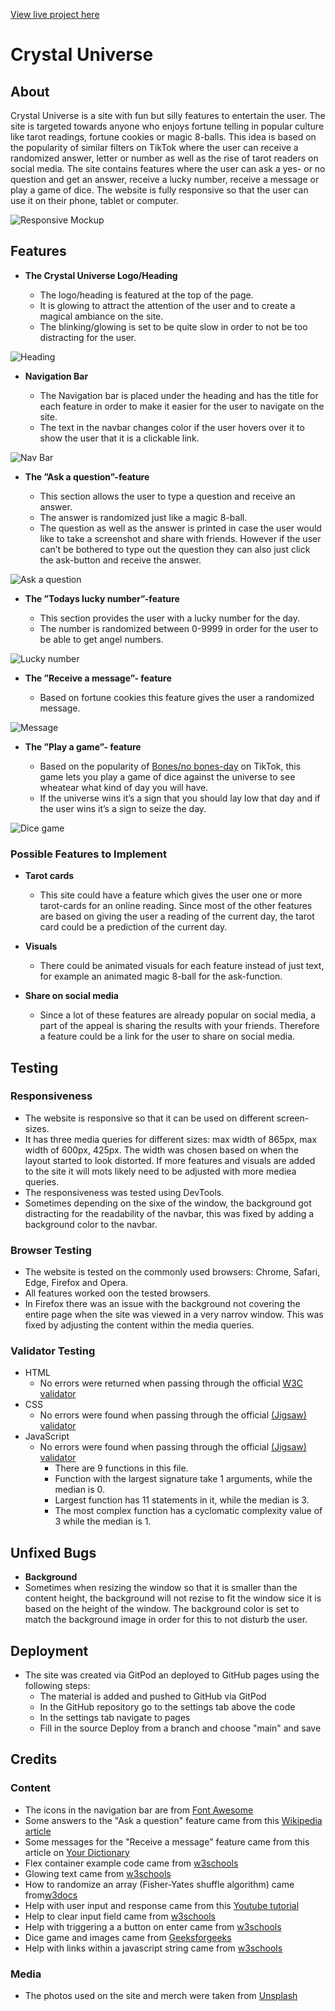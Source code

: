 [View live project here](https://lisalindqvist95.github.io/proj2/)
# Crystal Universe
## About
Crystal Universe is a site with fun but silly features to entertain the user. The site is targeted towards anyone who enjoys fortune telling in popular culture like tarot readings, fortune cookies or magic 8-balls. This idea is based on the popularity of similar filters on TikTok where the user can receive a randomized answer, letter or number as well as the rise of tarot readers on social media. The site contains features where the user can ask a yes- or no question and get an answer,  receive a lucky number, receive a message or play a game of dice. The website is fully responsive so that the user can use it on their phone, tablet or computer. 

![Responsive Mockup](https://github.com/lisalindqvist95/proj2/blob/main/media/mockup.png)

## Features
- __The Crystal Universe Logo/Heading__

  - The logo/heading is featured at the top of the page.  
  - It is glowing to attract the attention of the user and to create a magical ambiance on the site. 
  - The blinking/glowing is set to be quite slow in order to not be too distracting for the user. 

![Heading](https://github.com/lisalindqvist95/proj2/blob/main/media/heading.png)

- __Navigation Bar__

  - The Navigation bar is placed under the heading and has the title for each feature in order to make it easier for the user to navigate on the site. 
  - The text in the navbar changes color if the user hovers over it to show the user that it is a clickable link.

![Nav Bar](https://github.com/lisalindqvist95/proj2/blob/main/media/navbar.png)

- __The ”Ask a question”-feature__

  - This section allows the user to type a question and receive an answer.  
  - The answer is randomized just like a magic 8-ball. 
  - The question as well as the answer is printed in case the user would like to take a screenshot and share with friends. However if the user can’t be bothered to type out the question they can also just click the ask-button and receive the answer.

![Ask a question](https://github.com/lisalindqvist95/proj2/blob/main/media/ask.png)

- __The ”Todays lucky number”-feature__
 
  - This section provides the user with a lucky number for the day. 
  - The number is randomized between 0-9999 in order for the user to be able to get angel numbers. 
  
 ![Lucky number](https://github.com/lisalindqvist95/proj2/blob/main/media/nr.png)

- __The ”Receive a message”- feature__

  - Based on fortune cookies this feature gives the user a randomized message.

![Message](https://github.com/lisalindqvist95/proj2/blob/main/media/message.png)

- __The ”Play a game”- feature__
  
  - Based on the popularity of [Bones/no bones-day](https://www.npr.org/2021/10/19/1047302978/noodles-pug-bones-no-bones-day-tiktok-mood-prediction) on TikTok, this game lets you play a game of dice against the universe to see wheatear what kind of day you will have.
  -  If the universe wins it’s a sign that you should lay low that day and if the user wins it’s a sign to seize the day. 

![Dice game](https://github.com/lisalindqvist95/proj2/blob/main/media/game.png)

 ### Possible Features to Implement

 - __Tarot cards__

   - This site could have a feature which gives the user one or more tarot-cards for an online reading. Since most of the other features are based on giving the user a reading of the current day, the tarot card could be a prediction of the current day. 

 - __Visuals__

   - There could be animated visuals for each feature instead of just text, for example an animated magic 8-ball for the ask-function. 

 - __Share on social media__

   - Since a lot of these features are already popular on social media, a part of the appeal is sharing the results with your friends. Therefore a feature could be a link for the user to share on social media. 

## Testing

### Responsiveness

  - The website is responsive so that it can be used on different screen-sizes. 
  - It has three media queries for different sizes: max width of 865px, max width of 600px, 425px. The width was chosen based on when the layout started to look distorted. If more features and visuals are added to the site it will mots likely need to be adjusted with more mediea queries. 
  - The responsiveness was tested using DevTools.
  - Sometimes depending on the sixe of the window, the background got distracting for the readability of the navbar, this was fixed by adding a background color to the navbar. 

### Browser Testing

  - The website is tested on the commonly used browsers: Chrome, Safari, Edge, Firefox and Opera. 
  - All features worked oon the tested browsers.
  - In Firefox there was an issue with the background not covering the entire page when the site was viewed in a very narrov window. This was fixed by adjusting the content within the media queries. 

### Validator Testing 
   - HTML
     - No errors were returned when passing through the official [W3C validator](https://validator.w3.org/nu/#textarea)
   - CSS
     - No errors were found when passing through the official [(Jigsaw) validator]()
   - JavaScript
     - No errors were found when passing through the official [(Jigsaw) validator](https://jshint.com/)
        - There are 9 functions in this file.
        - Function with the largest signature take 1 arguments, while the median is 0.
        - Largest function has 11 statements in it, while the median is 3.
        - The most complex function has a cyclomatic complexity value of 3 while the median is 1.


## Unfixed Bugs 
  - __Background__
   - Sometimes when resizing the window so that it is smaller than the content height, the background will not rezise to fit the window sice it is based on the height of the window. The background color is set to match the background image in order for this to not disturb the user.

## Deployment
  - The site was created via GitPod an deployed to GitHub pages using the following steps: 
    - The material is added and pushed to GitHub via GitPod
    - In the GitHub repository go to the settings tab above the code
    - In the settings tab navigate to pages
    - Fill in the source Deploy from a branch and choose "main" and save

## Credits

 ### Content

  - The icons in the navigation bar are from [Font Awesome](https://fontawesome.com/)
  - Some answers to the "Ask a question" feature came from this [Wikipedia article](https://en.wikipedia.org/wiki/Magic_8_Ball)
  - Some messages for the "Receive a message" feature came from this article on [Your Dictionary](https://examples.yourdictionary.com/articles/funny-fortune-cookie-sayings.html)
  - Flex container example code came from [w3schools](https://www.w3schools.com/css/tryit.asp?filename=trycss3_flexbox_flex-wrap_wrap)
  - Glowing text came from [w3schools](https://www.w3schools.com/howto/howto_css_glowing_text.asp)
  - How to randomize an array (Fisher-Yates shuffle algorithm) came from[w3docs](https://www.w3docs.com/snippets/javascript/how-to-randomize-shuffle-a-javascript-array.html)
  - Help with user input and response came from this [Youtube tutorial](https://www.youtube.com/watch?v=KB6Yg5hNrqc)
  - Help to clear input field came from [w3schools](https://www.w3schools.com/howto/howto_html_clear_input.asp)
  - Help with triggering a a button on enter came from [w3schools](https://www.w3schools.com/howto/howto_js_trigger_button_enter.asp)
  - Dice game and images came from [Geeksforgeeks](https://www.geeksforgeeks.org/building-a-dice-game-using-javascript/)
  - Help with links within a javascript string came from [w3schools](https://www.w3schools.com/jsref/jsref_link.asp)
 
 ### Media
   - The photos used on the site and merch were taken from [Unsplash](https://unsplash.com/)
     






